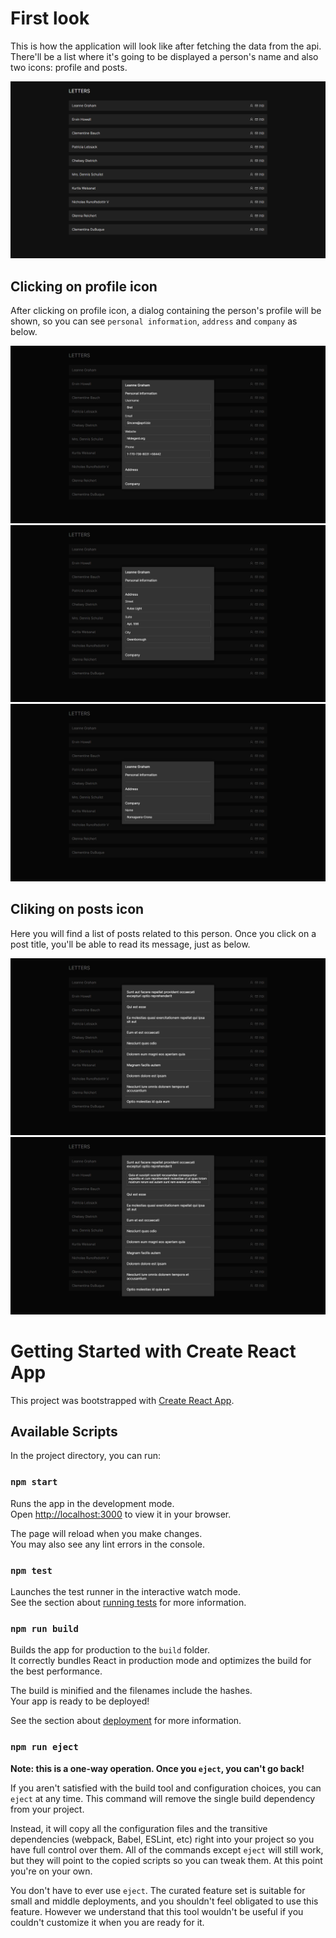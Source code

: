 # First look

This is how the application will look like after fetching the data from the api. There'll be a list where it's going to be displayed a person's name and also two icons: profile and posts.

<img src=".github/loaded_list.png" />

## Clicking on profile icon

After clicking on profile icon, a dialog containing the person's profile will be shown, so you can see `personal information`, `address` and `company` as below.

<img src=".github/profile_user.png" />
<img src=".github/profile_address.png" />
<img src=".github/profile_company.png" />

## Cliking on posts icon

Here you will find a list of posts related to this person. Once you click on a post title, you'll be able to read its message, just as below.

<img src=".github/posts_closed.png" />
<img src=".github/posts_opened.png" />


# Getting Started with Create React App

This project was bootstrapped with [Create React App](https://github.com/facebook/create-react-app).

## Available Scripts

In the project directory, you can run:

### `npm start`

Runs the app in the development mode.\
Open [http://localhost:3000](http://localhost:3000) to view it in your browser.

The page will reload when you make changes.\
You may also see any lint errors in the console.

### `npm test`

Launches the test runner in the interactive watch mode.\
See the section about [running tests](https://facebook.github.io/create-react-app/docs/running-tests) for more information.

### `npm run build`

Builds the app for production to the `build` folder.\
It correctly bundles React in production mode and optimizes the build for the best performance.

The build is minified and the filenames include the hashes.\
Your app is ready to be deployed!

See the section about [deployment](https://facebook.github.io/create-react-app/docs/deployment) for more information.

### `npm run eject`

**Note: this is a one-way operation. Once you `eject`, you can't go back!**

If you aren't satisfied with the build tool and configuration choices, you can `eject` at any time. This command will remove the single build dependency from your project.

Instead, it will copy all the configuration files and the transitive dependencies (webpack, Babel, ESLint, etc) right into your project so you have full control over them. All of the commands except `eject` will still work, but they will point to the copied scripts so you can tweak them. At this point you're on your own.

You don't have to ever use `eject`. The curated feature set is suitable for small and middle deployments, and you shouldn't feel obligated to use this feature. However we understand that this tool wouldn't be useful if you couldn't customize it when you are ready for it.

